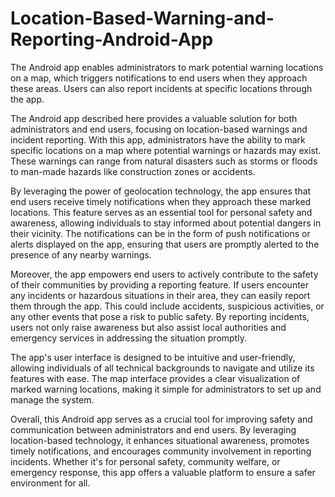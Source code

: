 # Location-Based-Warning-and-Reporting-Android-App
The Android app enables administrators to mark potential warning locations on a map, which triggers notifications to end users when they approach these areas. Users can also report incidents at specific locations through the app.

The Android app described here provides a valuable solution for both administrators and end users, focusing on location-based warnings and incident reporting. With this app, administrators have the ability to mark specific locations on a map where potential warnings or hazards may exist. These warnings can range from natural disasters such as storms or floods to man-made hazards like construction zones or accidents.

By leveraging the power of geolocation technology, the app ensures that end users receive timely notifications when they approach these marked locations. This feature serves as an essential tool for personal safety and awareness, allowing individuals to stay informed about potential dangers in their vicinity. The notifications can be in the form of push notifications or alerts displayed on the app, ensuring that users are promptly alerted to the presence of any nearby warnings.

Moreover, the app empowers end users to actively contribute to the safety of their communities by providing a reporting feature. If users encounter any incidents or hazardous situations in their area, they can easily report them through the app. This could include accidents, suspicious activities, or any other events that pose a risk to public safety. By reporting incidents, users not only raise awareness but also assist local authorities and emergency services in addressing the situation promptly.

The app's user interface is designed to be intuitive and user-friendly, allowing individuals of all technical backgrounds to navigate and utilize its features with ease. The map interface provides a clear visualization of marked warning locations, making it simple for administrators to set up and manage the system.

Overall, this Android app serves as a crucial tool for improving safety and communication between administrators and end users. By leveraging location-based technology, it enhances situational awareness, promotes timely notifications, and encourages community involvement in reporting incidents. Whether it's for personal safety, community welfare, or emergency response, this app offers a valuable platform to ensure a safer environment for all.
